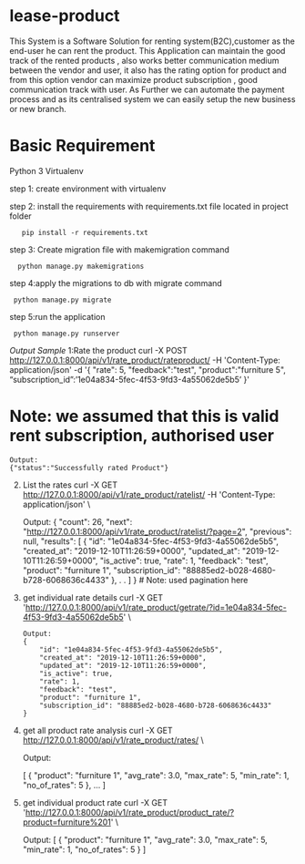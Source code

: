 # lease-product
This System is a Software Solution for renting system(B2C),customer as the end-user he can rent the product. This Application can maintain the good track of the rented products , also works better communication medium between the vendor and user, it also has the  rating option for product and from this option vendor can  maximize product subscription , good communication track with user.
As Further we can automate the payment process and as its centralised system we can easily setup the new business or new branch.

# Basic Requirement
Python 3
Virtualenv

step 1: create environment with virtualenv

step 2: install the requirements with requirements.txt file located in project folder

       pip install -r requirements.txt
       
step 3: Create migration file with makemigration command

      python manage.py makemigrations

step 4:apply the migrations to db with migrate command
    
     python manage.py migrate
     
step 5:run the application

     python manage.py runserver
   
*Output Sample*
 1:Rate the product
	curl -X POST \
	  http://127.0.0.1:8000/api/v1/rate_product/rateproduct/ 
	  -H 'Content-Type: application/json' 
	  -d '{
		 "rate": 5,
		 "feedback":"test",
		 "product":"furniture 5",
		 “subscription_id”:’1e04a834-5fec-4f53-9fd3-4a55062de5b5’
	 }'
 # Note: we assumed that this is valid rent subscription, authorised user

    Output:
    {"status":"Successfully rated Product"}

2)	List the rates
  curl -X GET \
  http://127.0.0.1:8000/api/v1/rate_product/ratelist/ 
  -H 'Content-Type: application/json' \

	Output:
    {
    "count": 26,
    "next": "http://127.0.0.1:8000/api/v1/rate_product/ratelist/?page=2",
    "previous": null,
    "results": [
        {
            "id": "1e04a834-5fec-4f53-9fd3-4a55062de5b5",
            "created_at": "2019-12-10T11:26:59+0000",
            "updated_at": "2019-12-10T11:26:59+0000",
            "is_active": true,
            "rate": 1,
            "feedback": "test",
            "product": "furniture 1",
            "subscription_id": "88885ed2-b028-4680-b728-6068636c4433"
        },
        .
        .
      ]
      }
        # Note: used pagination here
3)	get individual rate details
    curl -X GET \
      'http://127.0.0.1:8000/api/v1/rate_product/getrate/?id=1e04a834-5fec-4f53-9fd3-4a55062de5b5' \

        Output:
        {
            "id": "1e04a834-5fec-4f53-9fd3-4a55062de5b5",
            "created_at": "2019-12-10T11:26:59+0000",
            "updated_at": "2019-12-10T11:26:59+0000",
            "is_active": true,
            "rate": 1,
            "feedback": "test",
            "product": "furniture 1",
            "subscription_id": "88885ed2-b028-4680-b728-6068636c4433"
        }
4)	get all product rate analysis
  curl -X GET \
  http://127.0.0.1:8000/api/v1/rate_product/rates/ \

    Output:

    [
        {
            "product": "furniture 1",
            "avg_rate": 3.0,
            "max_rate": 5,
            "min_rate": 1,
            "no_of_rates": 5
        },
    …
    ]



5)	get individual product rate
   curl -X GET \
  'http://127.0.0.1:8000/api/v1/rate_product/product_rate/?product=furniture%201' \

    Output:
    [
        {
            "product": "furniture 1",
            "avg_rate": 3.0,
            "max_rate": 5,
            "min_rate": 1,
            "no_of_rates": 5
        }
    ]



